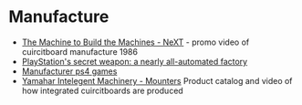 Manufacture
===========

* [The Machine to Build the Machines - NeXT](https://www.youtube.com/watch?v=dSj6kvv7_Sg) - promo video of cuircitboard manufacture 1986
* [PlayStation's secret weapon: a nearly all-automated factory](https://asia.nikkei.com/Business/Companies/PlayStation-s-secret-weapon-a-nearly-all-automated-factory)
* [Manufacturer ps4 games](https://www.youtube.com/watch?v=uC_v_bV2XRA)
* [Yamahar Intelegent Machinery - Mounters](https://www.yamaha-motor-im.com/mounters/ysm40r)
    Product catalog and video of how integrated cuircitboards are produced